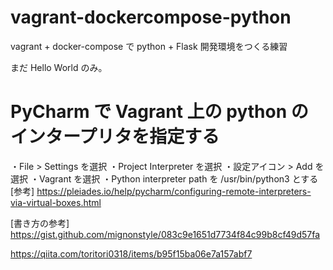 # vagrant-dockercompose-python
vagrant + docker-compose  で python + Flask 開発環境をつくる練習

まだ Hello World のみ。

# PyCharm で Vagrant 上の python のインタープリタを指定する
・File > Settings を選択
・Project Interpreter を選択
・設定アイコン > Add を選択
・Vagrant を選択
・Python interpreter path を /usr/bin/python3 とする
[参考]
https://pleiades.io/help/pycharm/configuring-remote-interpreters-via-virtual-boxes.html



[書き方の参考]
https://gist.github.com/mignonstyle/083c9e1651d7734f84c99b8cf49d57fa



https://qiita.com/toritori0318/items/b95f15ba06e7a157abf7
